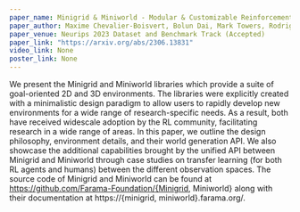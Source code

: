 ```yaml
---
paper_name: Minigrid & Miniworld - Modular & Customizable Reinforcement Learning Environments for Goal-Oriented Tasks
paper_author: Maxime Chevalier-Boisvert, Bolun Dai, Mark Towers, Rodrigo de Lazcano, Lucas Willems, Salem Lahlou, Suman Pal, Pablo Samuel Castro, Jordan Terry
paper_venue: Neurips 2023 Dataset and Benchmark Track (Accepted) 
paper_link: "https://arxiv.org/abs/2306.13831"
video_link: None
poster_link: None
---
```

We present the Minigrid and Miniworld libraries which provide a suite of goal-oriented 2D and 3D environments. The libraries were explicitly created with a minimalistic design paradigm to allow users to rapidly develop new environments for a wide range of research-specific needs. As a result, both have received widescale adoption by the RL community, facilitating research in a wide range of areas. In this paper, we outline the design philosophy, environment details, and their world generation API. We also showcase the additional capabilities brought by the unified API between Minigrid and Miniworld through case studies on transfer learning (for both RL agents and humans) between the different observation spaces. The source code of Minigrid and Miniworld can be found at https://github.com/Farama-Foundation/{Minigrid, Miniworld} along with their documentation at https://{minigrid, miniworld}.farama.org/.

